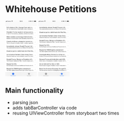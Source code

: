 #  Whitehouse Petitions

<img src="/screens/1.jpeg" width="20%">    <img src="/screens/2.jpeg" width="20%">    

## Main functionality
* parsing json
* adds tabBarController via code
* reusing UIViewController from storyboart two times